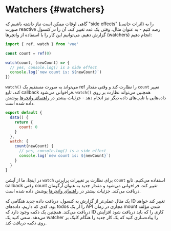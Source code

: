 # Watchers {#watchers}

گاهی اوقات ممکن است نیاز داشته باشیم که "side effects" (اثرات جانبی) را به صورت reactive رصد کنیم - به عنوان مثال، وقتی یک عدد تغییر کند، آن را در کنسول گزارش دهیم. می‌توانیم این کار را با استفاده از واتچرها (watchers) انجام دهیم:

<div class="composition-api">

```js
import { ref, watch } from 'vue'

const count = ref(0)

watch(count, (newCount) => {
  // yes, console.log() is a side effect
  console.log(`new count is: ${newCount}`)
})
```

`watch()‎` می‌تواند به صورت مستقیم یک ref را نظارت کند و وقتی مقدار `count` تغییر کند، تابع callback فراخوانی می‌شود. `watch()‎` همچنین می‌تواند نظارت بر روی داده‌هایی با تایپ‌های داده‌ دیگر نیز انجام دهد - جزئیات بیشتر در <a target="_blank" href="/guide/essentials/watchers.html">راهنمای واتچرها</a> پوشش داده شده است.

</div>
<div class="options-api">

```js
export default {
  data() {
    return {
      count: 0
    }
  },
  watch: {
    count(newCount) {
      // yes, console.log() is a side effect
      console.log(`new count is: ${newCount}`)
    }
  }
}
```

در اینجا، ما از آپشن `watch` برای نظارت بر تغییرات پراپرتی `count` استفاده می‌کنیم. تابع callback وقتی count تغییر کند، فراخوانی می‌شود و مقدار جدید به عنوان آرگومان دریافت می‌کند. جزئیات بیشتر در <a target="_blank" href="/guide/essentials/watchers.html">راهنمای واتچرها</a> پوشش داده شده است.

</div>

یک مثال عملی‌تر از گزارش به کنسول، دریافت داده جدید هنگامی که ID تغییر کند خواهد بود. کدی که داریم، داده‌های todos را از یک API مجازی در زمان mount شدن مؤلفه دریافت می‌کند. همچنین یک دکمه وجود دارد که ID کاری را که باید دریافت شود افزایش می‌دهد. سعی کنید یک watcher را پیاده‌سازی کنید که یک کار جدید را هنگام کلیک بر روی دکمه دریافت کند.
